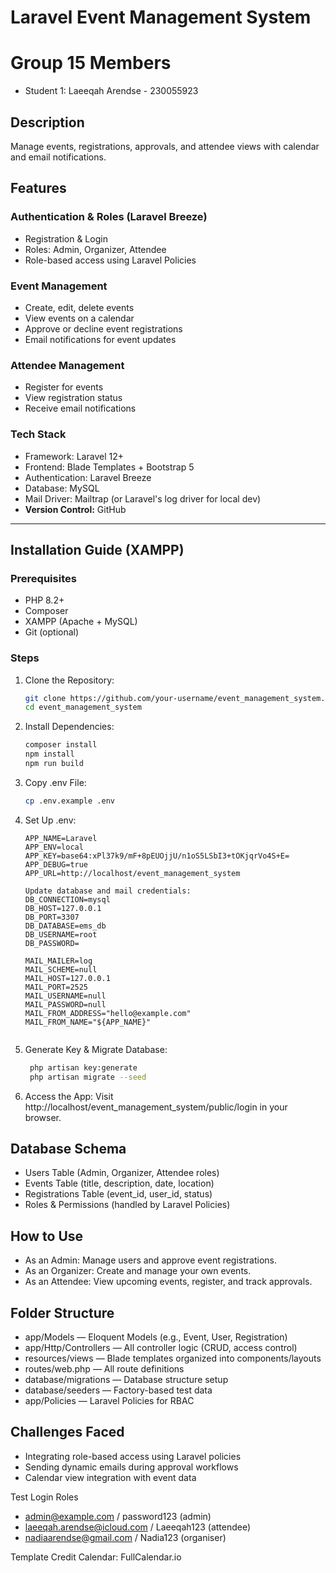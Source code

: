# Laravel Event Management System

# Group 15 Members

- Student 1: Laeeqah Arendse - 230055923

## Description
Manage events, registrations, approvals, and attendee views with calendar and email notifications.

## Features

### Authentication & Roles (Laravel Breeze)
- Registration & Login
- Roles: Admin, Organizer, Attendee
- Role-based access using Laravel Policies

### Event Management
- Create, edit, delete events
- View events on a calendar
- Approve or decline event registrations
- Email notifications for event updates

### Attendee Management
- Register for events
- View registration status
- Receive email notifications

### Tech Stack
- Framework: Laravel 12+
- Frontend: Blade Templates + Bootstrap 5
- Authentication: Laravel Breeze
- Database: MySQL
- Mail Driver: Mailtrap (or Laravel's log driver for local dev)
- **Version Control:** GitHub

---

## Installation Guide (XAMPP)

### Prerequisites

- PHP 8.2+
- Composer
- XAMPP (Apache + MySQL)
- Git (optional)

### Steps

1. Clone the Repository:
   ```bash
   git clone https://github.com/your-username/event_management_system.git
   cd event_management_system

2. Install Dependencies:
    ```bash
	composer install
	npm install
	npm run build

4. Copy .env File:
    ```bash
	cp .env.example .env
6. Set Up .env:
	```env
	APP_NAME=Laravel
	APP_ENV=local
	APP_KEY=base64:xPl37k9/mF+8pEUOjjU/n1oS5LSbI3+tOKjqrVo4S+E=
	APP_DEBUG=true
	APP_URL=http://localhost/event_management_system

	Update database and mail credentials:
	DB_CONNECTION=mysql
	DB_HOST=127.0.0.1
	DB_PORT=3307
	DB_DATABASE=ems_db
	DB_USERNAME=root
	DB_PASSWORD=

	MAIL_MAILER=log
	MAIL_SCHEME=null
	MAIL_HOST=127.0.0.1
	MAIL_PORT=2525
	MAIL_USERNAME=null
	MAIL_PASSWORD=null
	MAIL_FROM_ADDRESS="hello@example.com"
	MAIL_FROM_NAME="${APP_NAME}"


7. Generate Key & Migrate Database:
   ```bash
	php artisan key:generate
	php artisan migrate --seed

9. Access the App:
	Visit http://localhost/event_management_system/public/login in your browser.


## Database Schema
- Users Table (Admin, Organizer, Attendee roles)
- Events Table (title, description, date, location)
- Registrations Table (event_id, user_id, status)
- Roles & Permissions (handled by Laravel Policies)

## How to Use
- As an Admin: Manage users and approve event registrations.
- As an Organizer: Create and manage your own events.
- As an Attendee: View upcoming events, register, and track approvals.

## Folder Structure
- app/Models — Eloquent Models (e.g., Event, User, Registration)
- app/Http/Controllers — All controller logic (CRUD, access control)
- resources/views — Blade templates organized into components/layouts
- routes/web.php — All route definitions
- database/migrations — Database structure setup
- database/seeders — Factory-based test data
- app/Policies — Laravel Policies for RBAC

## Challenges Faced
- Integrating role-based access using Laravel policies
- Sending dynamic emails during approval workflows
- Calendar view integration with event data


Test Login Roles

- admin@example.com / password123  (admin)
- laeeqah.arendse@icloud.com / Laeeqah123 (attendee)
- nadiaarendse@gmail.com / Nadia123 (organiser)

Template Credit
Calendar: FullCalendar.io
